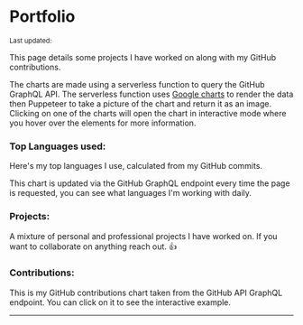 <script>
  import DateUpdated from '$lib/components/date-updated.svelte'
  import Small from '$lib/components/small.svelte'
  import TopLanguages from '$lib/components/top-languages.svelte'
  import GitHubContributions from '$lib/components/github-contributions.svelte'
  import Projects from '$lib/components/portfolio-projects.svelte'
</script>

# Portfolio

<Small>
  Last updated: <DateUpdated date="2021-01-09" small="true" />
</Small>

This page details some projects I have worked on along with my GitHub
contributions.

The charts are made using a serverless function to query the GitHub
GraphQL API. The serverless function uses [Google charts] to render
the data then Puppeteer to take a picture of the chart and return it
as an image. Clicking on one of the charts will open the chart in
interactive mode where you hover over the elements for more
information.

### Top Languages used:

Here's my top languages I use, calculated from my GitHub commits.

This chart is updated via the GitHub GraphQL endpoint every time the
page is requested, you can see what languages I'm working with daily.

<TopLanguages />

### Projects:

A mixture of personal and professional projects I have worked on. If
you want to collaborate on anything reach out. 👍

<Projects />

### Contributions:

This is my GitHub contributions chart taken from the GitHub API
GraphQL endpoint. You can click on it to see the interactive example.

<GitHubContributions />

---

[google charts]: https://developers.google.com/chart/interactive/docs
